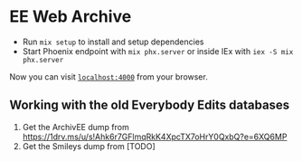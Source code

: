 # EE Web Archive

- Run `mix setup` to install and setup dependencies
- Start Phoenix endpoint with `mix phx.server` or inside IEx with `iex -S mix phx.server`

Now you can visit [`localhost:4000`](http://localhost:4000) from your browser.

## Working with the old Everybody Edits databases

1. Get the ArchivEE dump from https://1drv.ms/u/s!Ahk6r7GFlmqRkK4XpcTX7oHrY0QxbQ?e=6XQ6MP
2. Get the Smileys dump from [TODO]


